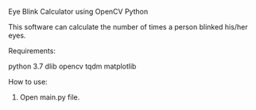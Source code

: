 Eye Blink Calculator using OpenCV Python

This software can calculate the number of times a person blinked his/her eyes.

Requirements:

python 3.7
dlib
opencv
tqdm
matplotlib

How to use:
1. Open main.py file.
